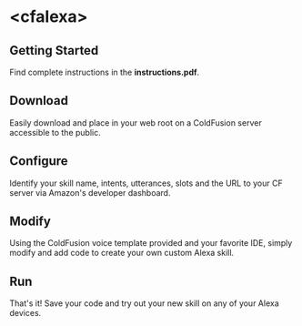 # &lt;cfalexa&gt;


## Getting Started
Find complete instructions in the **instructions.pdf**.

## Download
Easily download <cfalexa> and place in your web root on a ColdFusion server accessible to the public.


## Configure
Identify your skill name, intents, utterances, slots and the URL to your CF server via Amazon's developer dashboard.


## Modify
Using the ColdFusion voice template provided and your favorite IDE, simply modify and add code to create your own custom Alexa skill.


## Run
That's it!  Save your code and try out your new skill on any of your Alexa devices.
